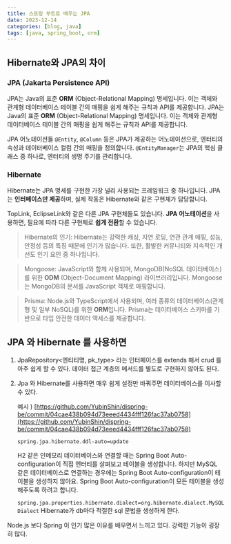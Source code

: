 ```yaml
---
title: 스프링 부트로 배우는 JPA
date: 2023-12-14
categories: [blog, java]
tags: [java, spring_boot, orm]
---
```



## Hibernate와 JPA의 차이

### JPA (Jakarta Persistence API)
JPA는 Java의 표준 **ORM** (Object-Relational Mapping) 명세입니다. 이는 객체와 관계형 데이터베이스 테이블 간의 매핑을 쉽게 해주는 규칙과 API를 제공합니다.
JPA는 Java의 표준 **ORM** (Object-Relational Mapping) 명세입니다. 이는 객체와 관계형 데이터베이스 테이블 간의 매핑을 쉽게 해주는 규칙과 API를 제공합니다.

JPA 어노테이션들 
`@Entity`, `@Column` 등은 JPA가 제공하는 어노테이션으로, 엔터티의 속성과 데이터베이스 컬럼 간의 매핑을 정의합니다. `@EntityManager`는 JPA의 핵심 클래스 중 하나로, 엔터티의 생명 주기를 관리합니다.

### Hibernate
Hibernate는 JPA 명세를 구현한 가장 널리 사용되는 프레임워크 중 하나입니다. JPA는 **인터페이스만 제공**하며, 실제 작동은 Hibernate와 같은 구현체가 담당합니다.

TopLink, EclipseLink와 같은 다른 JPA 구현체들도 있습니다. **JPA 어노테이션**을 사용하면, 필요에 따라 다른 구현체로 **쉽게 전환**할 수 있습니다.

> Hibernate의 인기: Hibernate는 강력한 캐싱, 지연 로딩, 연관 관계 매핑, 성능, 안정성 등의 특징 때문에 인기가 많습니다. 또한, 활발한 커뮤니티와 지속적인 개선도 인기 요인 중 하나입니다.

> Mongoose: JavaScript와 함께 사용되며, MongoDB(NoSQL 데이터베이스)를 위한 **ODM** (Object-Document Mapping) 라이브러리입니다. Mongoose는 MongoDB의 문서를 JavaScript 객체로 매핑합니다.

> Prisma: Node.js와 TypeScript에서 사용되며, 여러 종류의 데이터베이스(관계형 및 일부 NoSQL)를 위한 **ORM**입니다. Prisma는 데이터베이스 스키마를 기반으로 타입 안전한 데이터 액세스를 제공합니다.

## JPA 와 Hibernate 를 사용하면 

1. JpaRepository<엔티티명, pk_type> 라는 인터페이스를 extends 해서 crud 를 아주 쉽게 할 수 있다. 데이터 접근 계층의 메서드를 별도로 구현하지 않아도 된다.
2. Jpa 와 Hibernate를 사용하면 매우 쉽게 설정만 바꿔주면 데이터베이스를 이사할 수 있다.

    예시 ) [https://github.com/YubinShin/dispring-be/commit/04cae438b094d73eeed4434fff126fac37ab0758](https://github.com/YubinShin/dispring-be/commit/04cae438b094d73eeed4434fff126fac37ab0758)

    `spring.jpa.hibernate.ddl-auto=update`

    H2 같은 인메모리 데이터베이스와 연결할 때는 Spring Boot Auto-configuration이 직접 엔터티를 살펴보고 테이블을 생성합니다.
    하지만 MySQL 같은 데이터베이스로 연결하는 경우에는 Spring Boot Auto-configuration이 테이블을 생성하지 않아요.
    Spring Boot Auto-configuration이 모든 테이블을 생성해주도록 하려고 합니다.

    `spring.jpa.properties.hibernate.dialect=org.hibernate.dialect.MySQLDialect`
    Hibernate가 db마다 적절한 sql 문법을 생성하게 한다.

Node.js 보다 Spring 이 인기 많은 이유를 배우면서 느끼고 있다. 강력한 기능이 굉장히 많다.